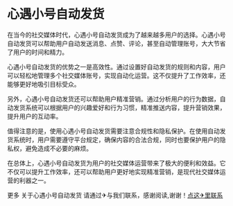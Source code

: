 # 心遇小号自动发货

在当今的社交媒体时代，心遇小号自动发货成为了越来越多用户的选择。心遇小号自动发货可以帮助用户自动发送消息、点赞、评论，甚至自动管理账号，大大节省了用户的时间和精力。

心遇小号自动发货的优势之一是高效性。通过设置好自动发货的规则和内容，用户可以轻松地管理多个社交媒体账号，实现自动化运营。这不仅提升了工作效率，还能够更好地吸引目标受众。

另外，心遇小号自动发货还可以帮助用户精准营销。通过分析用户的行为数据，自动发货系统可以根据用户的兴趣爱好和行为习惯，精准推送内容，提升营销效果，提升用户的互动率。

值得注意的是，使用心遇小号自动发货需要注意合规性和隐私保护。在使用自动发货系统时，用户需要遵守平台规定，确保内容的合法合规，同时也要保护用户的隐私权，避免造成不必要的麻烦。

在总体上，心遇小号自动发货为用户的社交媒体运营带来了极大的便利和效益。它不仅可以提升工作效率，还可以帮助用户更好地实现精准营销，是现代社交媒体运营的利器之一。

更多 关于心遇小号自动发货 请通过✈与我们联系，感谢阅读,谢谢！[点这✈里联系](https://ww.k02.cc)
